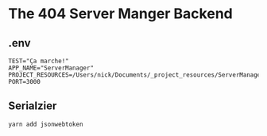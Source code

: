 # The 404 Server Manger Backend

## .env

```
TEST="Ça marche!"
APP_NAME="ServerManager"
PROJECT_RESOURCES=/Users/nick/Documents/_project_resources/ServerManager
PORT=3000
```

## Serialzier

`yarn add jsonwebtoken`
